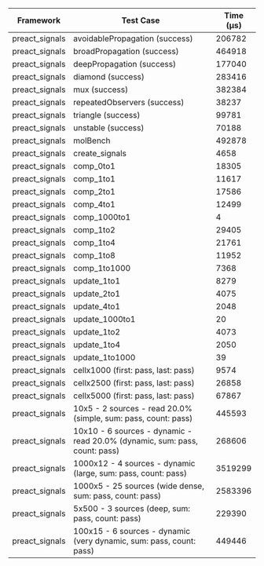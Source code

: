 | Framework | Test Case | Time (μs) |
| --- | --- | --- |
| preact_signals | avoidablePropagation (success) | 206782 |
| preact_signals | broadPropagation (success) | 464918 |
| preact_signals | deepPropagation (success) | 177040 |
| preact_signals | diamond (success) | 283416 |
| preact_signals | mux (success) | 382384 |
| preact_signals | repeatedObservers (success) | 38237 |
| preact_signals | triangle (success) | 99781 |
| preact_signals | unstable (success) | 70188 |
| preact_signals | molBench | 492878 |
| preact_signals | create_signals | 4658 |
| preact_signals | comp_0to1 | 18305 |
| preact_signals | comp_1to1 | 11617 |
| preact_signals | comp_2to1 | 17586 |
| preact_signals | comp_4to1 | 12499 |
| preact_signals | comp_1000to1 | 4 |
| preact_signals | comp_1to2 | 29405 |
| preact_signals | comp_1to4 | 21761 |
| preact_signals | comp_1to8 | 11952 |
| preact_signals | comp_1to1000 | 7368 |
| preact_signals | update_1to1 | 8279 |
| preact_signals | update_2to1 | 4075 |
| preact_signals | update_4to1 | 2048 |
| preact_signals | update_1000to1 | 20 |
| preact_signals | update_1to2 | 4073 |
| preact_signals | update_1to4 | 2050 |
| preact_signals | update_1to1000 | 39 |
| preact_signals | cellx1000 (first: pass, last: pass) | 9574 |
| preact_signals | cellx2500 (first: pass, last: pass) | 26858 |
| preact_signals | cellx5000 (first: pass, last: pass) | 67867 |
| preact_signals | 10x5 - 2 sources - read 20.0% (simple, sum: pass, count: pass) | 445593 |
| preact_signals | 10x10 - 6 sources - dynamic - read 20.0% (dynamic, sum: pass, count: pass) | 268606 |
| preact_signals | 1000x12 - 4 sources - dynamic (large, sum: pass, count: pass) | 3519299 |
| preact_signals | 1000x5 - 25 sources (wide dense, sum: pass, count: pass) | 2583396 |
| preact_signals | 5x500 - 3 sources (deep, sum: pass, count: pass) | 229390 |
| preact_signals | 100x15 - 6 sources - dynamic (very dynamic, sum: pass, count: pass) | 449446 |
